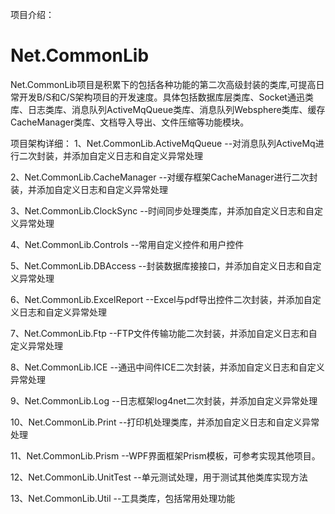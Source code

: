 项目介绍：
# Net.CommonLib
Net.CommonLib项目是积累下的包括各种功能的第二次高级封装的类库,可提高日常开发B/S和C/S架构项目的开发速度。具体包括数据库层类库、Socket通迅类库、日志类库、消息队列ActiveMqQueue类库、消息队列Websphere类库、缓存CacheManager类库、文档导入导出、文件压缩等功能模块。

项目架构详细：
 1、Net.CommonLib.ActiveMqQueue --对消息队列ActiveMq进行二次封装，并添加自定义日志和自定义异常处理
 
 2、Net.CommonLib.CacheManager --对缓存框架CacheManager进行二次封装，并添加自定义日志和自定义异常处理
 
 3、Net.CommonLib.ClockSync --时间同步处理类库，并添加自定义日志和自定义异常处理
 
 4、Net.CommonLib.Controls --常用自定义控件和用户控件
 
 5、Net.CommonLib.DBAccess --封装数据库接接口，并添加自定义日志和自定义异常处理
 
 6、Net.CommonLib.ExcelReport --Excel与pdf导出控件二次封装，并添加自定义日志和自定义异常处理
 
 7、Net.CommonLib.Ftp --FTP文件传输功能二次封装，并添加自定义日志和自定义异常处理
 
 8、Net.CommonLib.ICE --通迅中间件ICE二次封装，并添加自定义日志和自定义异常处理
 
 9、Net.CommonLib.Log --日志框架log4net二次封装，并添加自定义异常处理
 
 10、Net.CommonLib.Print --打印机处理类库，并添加自定义日志和自定义异常处理
 
 11、Net.CommonLib.Prism --WPF界面框架Prism模板，可参考实现其他项目。
 
 12、Net.CommonLib.UnitTest --单元测试处理，用于测试其他类库实现方法
 
 13、Net.CommonLib.Util --工具类库，包括常用处理功能
 
